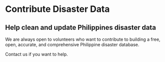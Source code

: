 # Contribute Disaster Data

## Help clean and update Philippines disaster data
We are always open to volunteers who want to contribute to building a free, open, accurate, and comprehensive Philippine disaster database.

Contact us if you want to help.